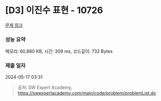 # [D3] 이진수 표현 - 10726 

[문제 링크](https://swexpertacademy.com/main/code/problem/problemDetail.do?contestProbId=AXRSXf_a9qsDFAXS) 

### 성능 요약

메모리: 60,880 KB, 시간: 309 ms, 코드길이: 732 Bytes

### 제출 일자

2024-05-17 03:31



> 출처: SW Expert Academy, https://swexpertacademy.com/main/code/problem/problemList.do
